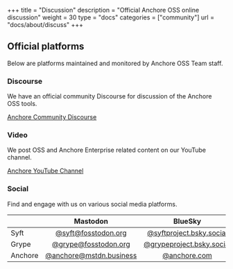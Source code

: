 +++
title =  "Discussion"
description = "Official Anchore OSS online discussion"
weight = 30
type = "docs"
categories = ["community"]
url = "docs/about/discuss"
+++

## Official platforms

Below are platforms maintained and monitored by Anchore OSS Team staff.

### Discourse

We have an official community Discourse for discussion of the Anchore OSS tools.

<i class='fab fa-discourse pr-2'></i> [Anchore Community Discourse](https://anchore.com/discourse)

### Video

We post OSS and Anchore Enterprise related content on our YouTube channel.

<i class='fab fa-youtube pr-2'></i> [Anchore YouTube Channel](https://youtube.com/anchore)

### Social

Find and engage with us on various social media platforms.

| |Mastodon|BlueSky|X|
|-|:-:|:-:|:-:|
|Syft|[@syft@fosstodon.org](https://fosstodon.org/@syft)|[@syftproject.bsky.social](https://bsky.app/profile/syftproject.bsky.social)|[@syftproject](https://x.com/syftproject)|
|Grype|[@grype@fosstodon.org](https://fosstodon.org/@grype)|[@grypeproject.bsky.social](https://bsky.app/profile/grypeproject.bsky.social)|[@grypeproject](https://x.com/grypeproject)|
|Anchore|[@anchore@mstdn.business](https://mstdn.business/@anchore)|[@anchore.com](https://bsky.app/profile/anchore.com)|[@anchore](https://x.com/anchore)|